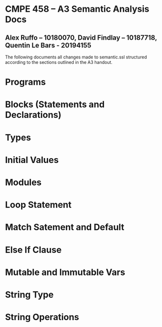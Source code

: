 # CMPE 458 – A3 Semantic Analysis Docs
Alex Ruffo – 10180070, David Findlay – 10187718, Quentin Le Bars - 20194155
----------------------------------------------------------------------------
The following documents all changes made to semantic.ssl structured according to the sections outlined in the A3 handout.

# Programs

# Blocks (Statements and Declarations)

# Types

# Initial Values

# Modules

# Loop Statement

# Match Satement and Default

# Else If Clause

# Mutable and Immutable Vars

# String Type

# String Operations
